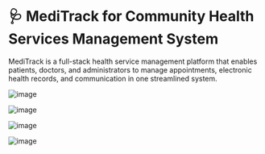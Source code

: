 # 🩺 MediTrack for Community Health Services Management System

MediTrack is a full-stack health service management platform that enables patients, doctors, and administrators to manage appointments, electronic health records, and communication in one streamlined system.

![image](https://github.com/user-attachments/assets/1ace64da-362d-4456-841e-e4bc41134203)

![image](https://github.com/user-attachments/assets/77f5303f-382b-4e35-a573-14854b74b9f6)

![image](https://github.com/user-attachments/assets/a334ac35-c3f4-4dfe-ab01-a94e93001a80)

![image](https://github.com/user-attachments/assets/589f42ff-3792-432d-b929-cfb7a0bbf030)


